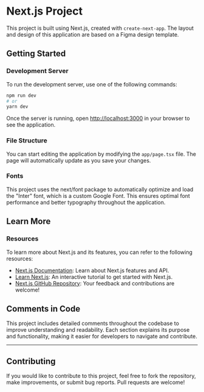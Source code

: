 # Next.js Project

This project is built using Next.js, created with `create-next-app`. The layout and design of this application are based on a Figma design template.

## Getting Started

### Development Server

To run the development server, use one of the following commands:

```bash
npm run dev
# or
yarn dev
```

Once the server is running, open [http://localhost:3000](http://localhost:3000) in your browser to see the application.

### File Structure

You can start editing the application by modifying the `app/page.tsx` file. The page will automatically update as you save your changes.

### Fonts

This project uses the next/font package to automatically optimize and load the "Inter" font, which is a custom Google Font. This ensures optimal font performance and better typography throughout the application.

## Learn More

### Resources

To learn more about Next.js and its features, you can refer to the following resources:

- [Next.js Documentation](https://nextjs.org/docs): Learn about Next.js features and API.
- [Learn Next.js](https://nextjs.org/learn): An interactive tutorial to get started with Next.js.
- [Next.js GitHub Repository](https://github.com/vercel/next.js): Your feedback and contributions are welcome!

## Comments in Code

This project includes detailed comments throughout the codebase to improve understanding and readability. Each section explains its purpose and functionality, making it easier for developers to navigate and contribute.

---

## Contributing
If you would like to contribute to this project, feel free to fork the repository, make improvements, or submit bug reports. Pull requests are welcome!






